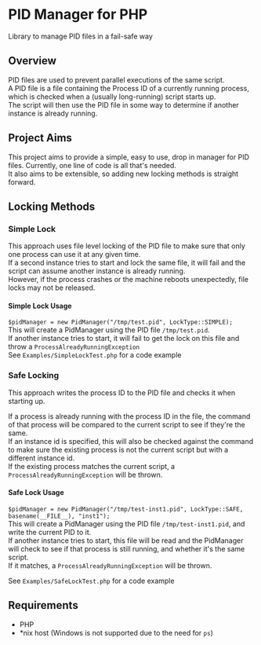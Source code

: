 # PID Manager for PHP
Library to manage PID files in a fail-safe way

## Overview
PID files are used to prevent parallel executions of the same script.  
A PID file is a file containing the Process ID of a currently running process, which is checked when a (usually long-running) script starts up.  
The script will then use the PID file in some way to determine if another instance is already running.

## Project Aims
This project aims to provide a simple, easy to use, drop in manager for PID files. Currently, one line of code is all that's needed.  
It also aims to be extensible, so adding new locking methods is straight forward.

## Locking Methods
### Simple Lock
This approach uses file level locking of the PID file to make sure that only one process can use it at any given time.  
If a second instance tries to start and lock the same file, it will fail and the script can assume another instance is already running.  
However, if the process crashes or the machine reboots unexpectedly, file locks may not be released.
#### Simple Lock Usage
`$pidManager = new PidManager("/tmp/test.pid", LockType::SIMPLE);`  
This will create a PidManager using the PID file `/tmp/test.pid`.  
If another instance tries to start, it will fail to get the lock on this file and throw a `ProcessAlreadyRunningException`  
See `Examples/SimpleLockTest.php` for a code example

### Safe Locking
This approach writes the process ID to the PID file and checks it when starting up.

If a process is already running with the process ID in the file, the command of that process will be compared to the current script to see if they're the same.  
If an instance id is specified, this will also be checked against the command to make sure the existing process is not the current script but with a different instance id.  
If the existing process matches the current script, a `ProcessAlreadyRunningException` will be thrown.

#### Safe Lock Usage
`$pidManager = new PidManager("/tmp/test-inst1.pid", LockType::SAFE, basename(__FILE__), "inst1");`  
This will create a PidManager using the PID file `/tmp/test-inst1.pid`, and write the current PID to it.  
If another instance tries to start, this file will be read and the PidManager will check to see if that process is still running, and whether it's the same script.  
If it matches, a `ProcessAlreadyRunningException` will be thrown.
 
See `Examples/SafeLockTest.php` for a code example

## Requirements
* PHP
* *nix host (Windows is not supported due to the need for `ps`)
